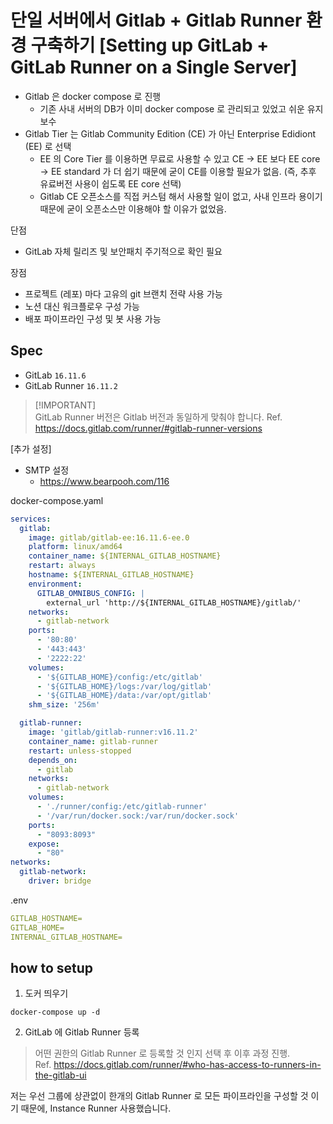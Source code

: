 # 단일 서버에서 Gitlab + Gitlab Runner 환경 구축하기 [Setting up GitLab + GitLab Runner on a Single Server]

* Gitlab 은 docker compose 로 진행
  * 기존 사내 서버의 DB가 이미 docker compose 로 관리되고 있었고 쉬운 유지보수 
* Gitlab Tier 는 Gitlab Community Edition (CE) 가 아닌 Enterprise Edidiont (EE) 로 선택
  * EE 의 Core Tier 를 이용하면 무료로 사용할 수 있고 CE -> EE 보다 EE core -> EE standard 가 더 쉽기 때문에 굳이 CE를 이용할 필요가 없음. (즉, 추후 유료버전 사용이 쉽도록 EE core 선택)
  * Gitlab CE 오픈소스를 직접 커스텀 해서 사용할 일이 없고, 사내 인프라 용이기 때문에 굳이 오픈소스만 이용해야 할 이유가 없었음.

단점
- GitLab 자체 릴리즈 및 보안패치 주기적으로 확인 필요

장점
- 프로젝트 (레포) 마다 고유의 git 브랜치 전략 사용 가능
- 노션 대신 워크플로우 구성 가능
- 배포 파이프라인 구성 및 봇 사용 가능 

## Spec
- GitLab `16.11.6`
- GitLab Runner `16.11.2`

> [!IMPORTANT] <br>
> GitLab Runner 버전은 Gitlab 버전과 동일하게 맞춰야 합니다.
> Ref. https://docs.gitlab.com/runner/#gitlab-runner-versions


[추가 설정]
- SMTP 설정
  - https://www.bearpooh.com/116

docker-compose.yaml
```yaml
services:
  gitlab:
    image: gitlab/gitlab-ee:16.11.6-ee.0
    platform: linux/amd64
    container_name: ${INTERNAL_GITLAB_HOSTNAME}
    restart: always
    hostname: ${INTERNAL_GITLAB_HOSTNAME}
    environment:
      GITLAB_OMNIBUS_CONFIG: |
        external_url 'http://${INTERNAL_GITLAB_HOSTNAME}/gitlab/'
    networks:
      - gitlab-network
    ports:
      - '80:80'
      - '443:443'
      - '2222:22'
    volumes:
      - '${GITLAB_HOME}/config:/etc/gitlab'
      - '${GITLAB_HOME}/logs:/var/log/gitlab'
      - '${GITLAB_HOME}/data:/var/opt/gitlab'
    shm_size: '256m'

  gitlab-runner:
    image: 'gitlab/gitlab-runner:v16.11.2'
    container_name: gitlab-runner
    restart: unless-stopped
    depends_on:
      - gitlab
    networks:
      - gitlab-network
    volumes:
      - './runner/config:/etc/gitlab-runner'
      - '/var/run/docker.sock:/var/run/docker.sock'
    ports:
      - "8093:8093"
    expose:
      - "80"
networks:
  gitlab-network:
    driver: bridge
```

.env
```yaml
GITLAB_HOSTNAME=
GITLAB_HOME=
INTERNAL_GITLAB_HOSTNAME= 
```

## how to setup
1. 도커 띄우기
```shell
docker-compose up -d
```

2. GitLab 에 Gitlab Runner 등록

> 어떤 권한의 Gitlab Runner 로 등록할 것 인지 선택 후 이후 과정 진행. <br>
> Ref. https://docs.gitlab.com/runner/#who-has-access-to-runners-in-the-gitlab-ui

저는 우선 그룹에 상관없이 한개의 Gitlab Runner 로 모든 파이프라인을 구성할 것 이기 때문에, Instance Runner 사용했습니다.

